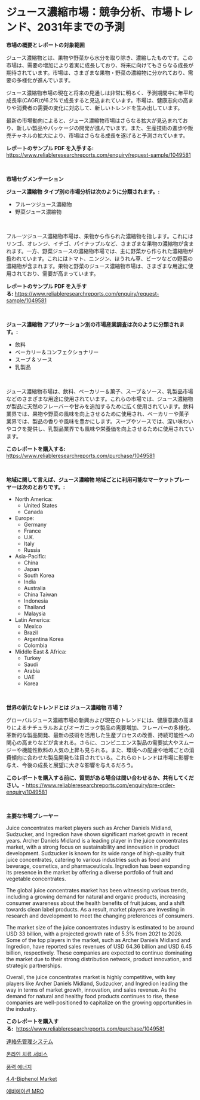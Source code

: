 <p><h1>ジュース濃縮市場：競争分析、市場トレンド、2031年までの予測</h1></p><p><strong>市場の概要とレポートの対象範囲</strong></p>
<p><p>ジュース濃縮物とは、果物や野菜から水分を取り除き、濃縮したものです。この市場は、需要の増加により着実に成長しており、将来に向けてもさらなる成長が期待されています。市場は、さまざまな果物・野菜の濃縮物に分かれており、需要の多様化が進んでいます。</p><p>ジュース濃縮物市場の現在と将来の見通しは非常に明るく、予測期間中に年平均成長率(CAGR)が6.2%で成長すると見込まれています。市場は、健康志向の高まりや消費者の需要の変化に対応して、新しいトレンドを生み出しています。</p><p>最新の市場動向によると、ジュース濃縮物市場はさらなる拡大が見込まれており、新しい製品やパッケージの開発が進んでいます。また、生産技術の進歩や販売チャネルの拡大により、市場はさらなる成長を遂げると予測されています。</p></p>
<p><strong>レポートのサンプル PDF を入手する:</strong> <a href="https://www.reliableresearchreports.com/enquiry/request-sample/1049581">https://www.reliableresearchreports.com/enquiry/request-sample/1049581</a></p>
<p>&nbsp;</p>
<p><strong>市場セグメンテーション</strong></p>
<p><strong>ジュース濃縮物 タイプ別の市場分析は次のように分類されます。:</strong></p>
<p><ul><li>フルーツジュース濃縮物</li><li>野菜ジュース濃縮物</li></ul></p>
<p>&nbsp;</p>
<p><p>フルーツジュース濃縮物市場は、果物から作られた濃縮物を指します。これにはリンゴ、オレンジ、イチゴ、パイナップルなど、さまざまな果物の濃縮物が含まれます。一方、野菜ジュースの濃縮物市場では、主に野菜から作られた濃縮物が扱われています。これにはトマト、ニンジン、ほうれん草、ビーツなどの野菜の濃縮物が含まれます。果物と野菜のジュース濃縮物市場は、さまざまな用途に使用されており、需要が高まっています。</p></p>
<p><strong>レポートのサンプル PDF を入手する:</strong>&nbsp;<a href="https://www.reliableresearchreports.com/enquiry/request-sample/1049581">https://www.reliableresearchreports.com/enquiry/request-sample/1049581</a></p>
<p>&nbsp;</p>
<p><strong> ジュース濃縮物 アプリケーション別の市場産業調査は次のように分類されます。:</strong></p>
<p><ul><li>飲料</li><li>ベーカリー＆コンフェクショナリー</li><li>スープ & ソース</li><li>乳製品</li></ul></p>
<p>&nbsp;</p>
<p><p>ジュース濃縮物市場は、飲料、ベーカリー＆菓子、スープ＆ソース、乳製品市場などのさまざまな用途に使用されています。これらの市場では、ジュース濃縮物が製品に天然のフレーバーや甘みを追加するために広く使用されています。飲料業界では、果物や野菜の風味を向上させるために使用され、ベーカリーや菓子業界では、製品の香りや風味を豊かにします。スープやソースでは、深い味わいやコクを提供し、乳製品業界でも風味や栄養価を向上させるために使用されています。</p></p>
<p><strong>このレポートを購入する:</strong>&nbsp; <a href="https://www.reliableresearchreports.com/purchase/1049581">https://www.reliableresearchreports.com/purchase/1049581</a></p>
<p>&nbsp;</p>
<p><strong>地域に関して言えば、ジュース濃縮物 地域ごとに利用可能なマーケットプレーヤーは次のとおりです。:</strong></p>
<p><ul>
    <li>
        North America:
        <ul>
            <li>United States</li>
            <li>Canada</li>
        </ul>
    </li>
    <li>
        Europe:
        <ul>
            <li>Germany</li>
            <li>France</li>
            <li>U.K.</li>
            <li>Italy</li>
            <li>Russia</li>
        </ul>
    </li>
    <li>
        Asia-Pacific:
        <ul>
            <li>China</li>
            <li>Japan</li>
            <li>South Korea</li>
            <li>India</li>
            <li>Australia</li>
            <li>China Taiwan</li>
            <li>Indonesia</li>
            <li>Thailand</li>
            <li>Malaysia</li>
        </ul>
    </li>
    <li>
        Latin America:
        <ul>
            <li>Mexico</li>
            <li>Brazil</li>
            <li>Argentina Korea</li>
            <li>Colombia</li>
        </ul>
    </li>
    <li>
        Middle East & Africa:
        <ul>
            <li>Turkey</li>
            <li>Saudi</li>
            <li>Arabia</li>
            <li>UAE</li>
            <li>Korea</li>
        </ul>
    </li>
    </ul></p>
<p>&nbsp;</p>
<p><strong>世界の新たなトレンドとは ジュース濃縮物 市場？</strong></p>
<p><p>グローバルジュース濃縮市場の新興および現在のトレンドには、健康意識の高まりによるナチュラルおよびオーガニック製品の需要増加、フレーバーの多様化、革新的な製品開発、最新の技術を活用した生産プロセスの改善、持続可能性への関心の高まりなどが含まれる。さらに、コンビニエンス製品の需要拡大やスムージーや機能性飲料の人気の上昇も見られる。また、環境への配慮や地域ごとの消費傾向に合わせた製品開発も注目されている。これらのトレンドは市場に影響を与え、今後の成長と展望に大きな影響を与えるだろう。</p></p>
<p><strong>このレポートを購入する前に、質問がある場合は問い合わせるか、共有してください。</strong>- <a href="https://www.reliableresearchreports.com/enquiry/pre-order-enquiry/1049581">https://www.reliableresearchreports.com/enquiry/pre-order-enquiry/1049581</a></p>
<p>&nbsp;</p>
<p><strong>主要な市場プレーヤー</strong></p>
<p><p>Juice concentrates market players such as Archer Daniels Midland, Sudzucker, and Ingredion have shown significant market growth in recent years. Archer Daniels Midland is a leading player in the juice concentrates market, with a strong focus on sustainability and innovation in product development. Sudzucker is known for its wide range of high-quality fruit juice concentrates, catering to various industries such as food and beverage, cosmetics, and pharmaceuticals. Ingredion has been expanding its presence in the market by offering a diverse portfolio of fruit and vegetable concentrates.</p><p>The global juice concentrates market has been witnessing various trends, including a growing demand for natural and organic products, increasing consumer awareness about the health benefits of fruit juices, and a shift towards clean label products. As a result, market players are investing in research and development to meet the changing preferences of consumers.</p><p>The market size of the juice concentrates industry is estimated to be around USD 33 billion, with a projected growth rate of 5.3% from 2021 to 2026. Some of the top players in the market, such as Archer Daniels Midland and Ingredion, have reported sales revenues of USD 64.36 billion and USD 6.45 billion, respectively. These companies are expected to continue dominating the market due to their strong distribution network, product innovation, and strategic partnerships.</p><p>Overall, the juice concentrates market is highly competitive, with key players like Archer Daniels Midland, Sudzucker, and Ingredion leading the way in terms of market growth, innovation, and sales revenue. As the demand for natural and healthy food products continues to rise, these companies are well-positioned to capitalize on the growing opportunities in the industry.</p></p>
<p><strong>このレポートを購入する:</strong>&nbsp;&nbsp;<a href="https://www.reliableresearchreports.com/purchase/1049581">https://www.reliableresearchreports.com/purchase/1049581</a></p>
<p><p><a href="https://medium.com/@reliezer65/%E9%80%A3%E7%B5%A1%E7%AE%A1%E7%90%86%E3%82%B7%E3%82%B9%E3%83%86%E3%83%A0%E5%B8%82%E5%A0%B4%E3%81%AE%E5%88%86%E6%9E%90-%E4%B8%96%E7%95%8C%E3%81%AE%E7%94%A3%E6%A5%AD%E8%A6%8B%E9%80%9A%E3%81%97%E3%81%A8%E4%BA%88%E6%B8%AC-2024%E5%B9%B4%E3%81%8B%E3%82%892031%E5%B9%B4-878df3781d5c">連絡先管理システム</a></p><p><a href="https://medium.com/@kennyhtyeller0787/2024%EB%85%84%EB%B6%80%ED%84%B0-2031%EB%85%84%EA%B9%8C%EC%A7%80-%EC%98%88%EC%83%81%EB%90%98%EB%8A%94-%EC%98%A8%EB%9D%BC%EC%9D%B8-%EC%B9%98%EB%A3%8C-%EC%84%9C%EB%B9%84%EC%8A%A4-%EC%8B%9C%EC%9E%A5-%EB%8F%99%ED%96%A5-%EB%B0%8F-%EC%8B%9C%EC%9E%A5-%EB%B6%84%EC%84%9D-a2f36305e48b">온라인 치료 서비스</a></p><p><a href="https://github.com/idcefvhkdut6/Market-Research-Report-List-1/blob/main/3503291186470.md">풍력 에너지</a></p><p><a href="https://thundering-castanet-c65.notion.site/4-4-Biphenol-Market-Size-Furnishes-Valuable-Information-Encompassing-Market-Share-Market-Trends-an-8b5e590cf09c496f8461b75b2c3ccdf9">4,4-Biphenol Market</a></p><p><a href="https://medium.com/@bixlfnpgdrqkjy8/%ED%95%AD%EA%B3%B5-mro-%EC%8B%9C%EC%9E%A5%EC%9D%80-%EC%8B%9C%EC%9E%A5-%EC%A0%90%EC%9C%A0%EC%9C%A8-%EC%8B%9C%EC%9E%A5-%EB%8F%99%ED%96%A5-%EB%B0%8F-%EC%8B%9C%EC%9E%A5-%EC%84%B1%EC%9E%A5%EC%97%90-%EB%8C%80%ED%95%9C-%EC%A0%95%EB%B3%B4%EB%A5%BC-%EC%A0%9C%EA%B3%B5%ED%95%A9%EB%8B%88%EB%8B%A4-93b07719b521">에비에이션 MRO</a></p></p>